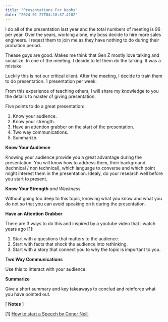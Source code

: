 ```yaml
---
title: "Presentations For Noobs"
date: "2024-01-27T04:18:37.410Z"
---
```


I do all of the presentation last year and the total numbers of meeting is 96 per year. Over the years, working alone, my boss decide to hire more sales engineers. I reqest them to join me as they have nothing to do during their probation period.

Thease guys are good. Makes me think that Gen Z mostly love talking and socialize. In one of the meeting, I decide to let them do the talking. It was a mistake. 

Luckily this is not our critical client. After the meeting, I decide to train them to do presentation. 1 presentation per week. 

From this experience of teaching others, I will share my knowledge to you the details to master of giving presentation.

Five points to do a great presentation:
1. Know your audience.
2. Know your strength. 
3. Have an attention grabber on the start of the presentation.
4. Two way communications. 
5. Summarize.

**Know Your Audience**

Knowing your audience provide you a great advantage during the presentation. You will know how to address them, their background (technical / non technical), which language to converse and which point might interest them in the presentation. Idealy, do your research well before you start to present. 

**Know Your Strength** *and Weekness* 

Without going too deep to this topic, knowing what you know and what you do not so that you can avoid speaking on it during the presentation. 

**Have an Attention Grabber**

There are 3 ways to do this and inspired by a youtube video that I watch years ago [1]:
1. Start with a questions that matters to the audience. 
2. Start with facts that shock the audience into rethinking.
3. Start with a story that connect you to why the topic is important to you.

**Two Way Communications**

Use this to interact with your audience.

**Summarize** 

Give a short summary and key takeaways to conclud and reinforce what you have pointed out. 

[ **Notes** ]

[1] [How to start a Speech by Conor Neill](https://youtu.be/w82a1FT5o88?si=iKlGzZN6SB4TNVJs)
